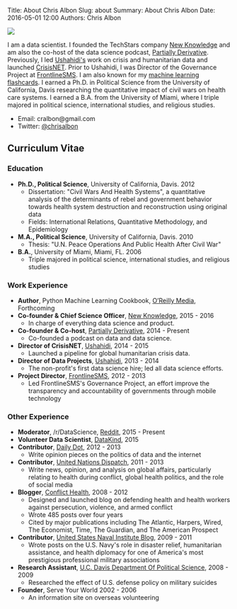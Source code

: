Title: About Chris Albon
Slug: about
Summary: About Chris Albon
Date: 2016-05-01 12:00
Authors: Chris Albon


<img src="{filename}/images/chris_albon_banner.jpg"></img>

I am a data scientist. I founded the TechStars company [New Knowledge](http://www.newknowledge.io) and am also the co-host of the data science podcast, [Partially Derivative](http://www.partiallyderivative.com). Previously, I led [Ushahidi's](http://www.ushahidi.com) work on crisis and humanitarian data and launched [CrisisNET](https://www.ushahidi.com/blog/2014/06/09/introducing-crisisnet). Prior to Ushahidi, I was Director of the Governance Project at [FrontlineSMS](http://www.frontlinesms.com). I am also known for my [machine learning flashcards](https://twitter.com/hashtag/machinelearningflashcards?src=hash). I earned a Ph.D. in Political Science from the University of California, Davis researching the quantitative impact of civil wars on health care systems. I earned a B.A. from the University of Miami, where I triple majored in political science, international studies, and religious studies.

-   Email: &#099;&#114;&#097;&#108;&#098;&#111;&#110;&#064;&#103;&#109;&#097;&#105;&#108;&#046;&#099;&#111;&#109;
-   Twitter: [@chrisalbon](https://twitter.com/chrisalbon)

## Curriculum Vitae

### Education

-   **Ph.D., Political Science**, University of California, Davis. 2012
    -   Dissertation: "Civil Wars And Health Systems", a quantitative analysis of the determinants of rebel and government behavior towards health system destruction and reconstruction using original data
    -   Fields: International Relations, Quantitative Methodology, and Epidemiology
-   **M.A., Political Science**, University of California, Davis. 2010
    -   Thesis: "U.N. Peace Operations And Public Health After Civil War"
-   **B.A.**, University of Miami, Miami, FL. 2006
    -   Triple majored in political science, international studies, and religious studies

### Work Experience

-   **Author**, Python Machine Learning Cookbook, [O’Reilly Media](https://www.oreilly.com/), Forthcoming
-   **Co-founder & Chief Science Officer**, [New Knowledge](http://www.newknowledge.io), 2015 - 2016
    -   In charge of everything data science and product.
-   **Co-founder & Co-host**, [Partially Derivative](http://www.partiallyderivative.com), 2014 - Present
    -   Co-founded a podcast on data and data science.
-   **Director of CrisisNET**, [Ushahidi](http://www.ushahidi.com), 2014 - 2015
    -   Launched a pipeline for global humanitarian crisis data.
-   **Director of Data Projects**, [Ushahidi](http://www.ushahidi.com), 2013 - 2014
    -   The non-profit's first data science hire; led all data science efforts.
-   **Project Director**, [FrontlineSMS](http://www.frontlinesms.com), 2012 - 2013
    -   Led FrontlineSMS's Governance Project, an effort improve the transparency and accountability of governments through mobile technology


### Other Experience
-   **Moderator**, /r/DataScience, [Reddit](https://www.reddit.com/r/datascience/), 2015 - Present
-   **Volunteer Data Scientist**, [DataKind](http://www.datakind.org/), 2015
-   **Contributor**, [Daily Dot](http://dailydot.com), 2012 - 2013
    -   Write opinion pieces on the politics of data and the internet
-   **Contributor**, [United Nations Dispatch](http://undispatch.com), 2011 - 2013
    -   Write news, opinion, and analysis on global affairs, particularly relating to health during conflict, global health politics, and the role of social media
-   **Blogger**, [Conflict Health](https://github.com/chrisalbon/conflict_health), 2008 - 2012
    -   Designed and launched blog on defending health and health workers against persecution, violence, and armed conflict
    -   Wrote 485 posts over four years
    -   Cited by major publications including The Atlantic, Harpers, Wired, The Economist, Time, The Guardian, and The American Prospect
-   **Contributor**, [United States Naval Institute Blog](blog.usni.org), 2009 - 2011
    -   Wrote posts on the U.S. Navy's role in disaster relief, humanitarian assistance, and health diplomacy for one of America's most prestigious professional military associations
-   **Research Assistant**, [U.C. Davis Department Of Political Science](http://ps.ucdavis.edu), 2008 - 2009
    -   Researched the effect of U.S. defense policy on military suicides
-   **Founder**, Serve Your World 2002 - 2006
    -   An information site on overseas volunteering
